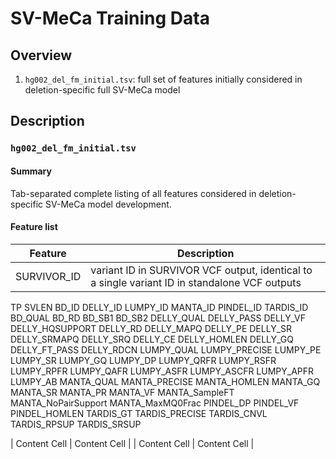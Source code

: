 # SV-MeCa Training Data

## Overview

1. `hg002_del_fm_initial.tsv`: full set of features initially considered in deletion-specific full SV-MeCa model

## Description

### `hg002_del_fm_initial.tsv`

#### Summary

Tab-separated complete listing of all features considered in deletion-specific SV-MeCa model development.

#### Feature list

| Feature | Description |
| ------------- | ------------- |
| SURVIVOR_ID | variant ID in SURVIVOR VCF output, identical to a single variant ID in standalone VCF outputs | 
TP
SVLEN
BD_ID
DELLY_ID
LUMPY_ID
MANTA_ID
PINDEL_ID
TARDIS_ID
BD_QUAL
BD_RD
BD_SB1
BD_SB2
DELLY_QUAL
DELLY_PASS
DELLY_VF
DELLY_HQSUPPORT
DELLY_RD
DELLY_MAPQ
DELLY_PE
DELLY_SR
DELLY_SRMAPQ
DELLY_SRQ
DELLY_CE
DELLY_HOMLEN
DELLY_GQ
DELLY_FT_PASS
DELLY_RDCN
LUMPY_QUAL
LUMPY_PRECISE
LUMPY_PE
LUMPY_SR
LUMPY_GQ
LUMPY_DP
LUMPY_QRFR
LUMPY_RSFR
LUMPY_RPFR
LUMPY_QAFR
LUMPY_ASFR
LUMPY_ASCFR
LUMPY_APFR
LUMPY_AB
MANTA_QUAL
MANTA_PRECISE
MANTA_HOMLEN
MANTA_GQ
MANTA_SR
MANTA_PR
MANTA_VF
MANTA_SampleFT
MANTA_NoPairSupport
MANTA_MaxMQ0Frac
PINDEL_DP
PINDEL_VF
PINDEL_HOMLEN
TARDIS_GT
TARDIS_PRECISE
TARDIS_CNVL
TARDIS_RPSUP
TARDIS_SRSUP

| Content Cell  | Content Cell  |
| Content Cell  | Content Cell  |
